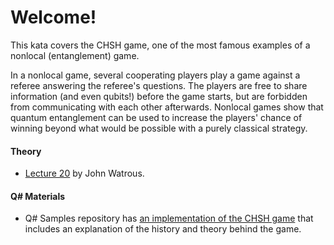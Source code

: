 # Welcome!

This kata covers the CHSH game, one of the most famous examples of a nonlocal
(entanglement) game. 

In a nonlocal game, several cooperating players play a game against a referee answering the referee's questions. The players are free to share information
(and even qubits!) before the game starts, but are forbidden from communicating
with each other afterwards. Nonlocal games show that quantum entanglement can be
used to increase the players' chance of winning beyond what would be possible with a
purely classical strategy.

#### Theory

* [Lecture 20](https://cs.uwaterloo.ca/~watrous/QC-notes/QC-notes.20.pdf) by
  John Watrous.

#### Q# Materials

* Q# Samples repository has [an implementation of the CHSH
  game](https://github.com/microsoft/Quantum/tree/main/samples/algorithms/chsh-game)
  that includes an explanation of the history and theory behind the game.